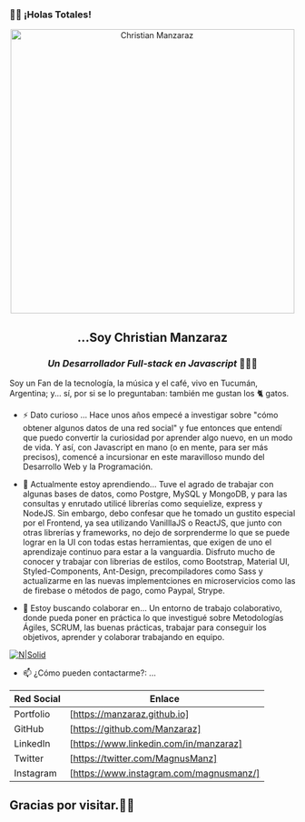 ### 👋🏼 ¡Holas Totales!

<p align="center" width="300">
   <img align="center" width="500" src="https://i.ibb.co/vkWD1zT/manzi-Inside.png" alt="Christian Manzaraz" />
   <h2 align="center">...Soy Christian Manzaraz</h2>
   <h3 align="center"><em>Un Desarrollador Full-stack en Javascript</em> 👨🏻‍💻</h3>
</p>

Soy un Fan de la tecnología, la música y el café, vivo en Tucumán, Argentina; y... sí, por si se lo preguntaban: también me gustan los 🐈 gatos.

- ⚡ Dato curioso ...
  Hace unos años empecé a investigar sobre "cómo obtener algunos datos de una red social" y fue entonces que entendí que puedo convertir la curiosidad por aprender algo nuevo, en un modo de vida. Y así, con Javascript en mano (o en mente, para ser más precisos), comencé a incursionar en este maravilloso mundo del Desarrollo Web y la Programación.

- 🌱 Actualmente estoy aprendiendo...
   Tuve el agrado de trabajar con algunas bases de datos, como Postgre, MySQL y MongoDB, y para las consultas y enrutado utilicé librerías como sequielize, express y NodeJS. Sin embargo, debo confesar que he tomado un gustito especial por el Frontend, ya sea utilizando VanilllaJS o ReactJS, que junto con otras librerías y frameworks, no dejo de sorprenderme lo que se puede lograr en la UI con todas estas herramientas, que exigen de uno el aprendizaje continuo para estar a la vanguardia. Disfruto mucho de conocer y trabajar con librerias de estilos, como Bootstrap, Material UI, Styled-Components, Ant-Design, precompiladores como Sass y actualizarme en las nuevas implementciones en microservicios como las de firebase o métodos de pago, como Paypal, Strype.

- 👯 Estoy buscando colaborar en...
   Un entorno de trabajo colaborativo, donde pueda poner en práctica lo que investigué sobre Metodologías Ágiles, SCRUM, las buenas prácticas, trabajar para conseguir los objetivos, aprender y colaborar trabajando en equipo.

<!-- -
Here are some ideas to get you started:


- 🔭 I’m currently working on ...
- 🤔 I’m looking for help with ...
- 💬 Ask me about ...
- 😄 Pronouns: ...
  -->

[![N|Solid](https://i.ibb.co/X58M6Vm/Manzi-Banner2x.png)](https://manzaraz.github.io)

- 📫 ¿Cómo pueden contactarme?: ...

| Red Social | Enlace                                  |
| ---------- | --------------------------------------- |
| Portfolio  | [https://manzaraz.github.io]            |
| GitHub     | [https://github.com/Manzaraz]           |
| LinkedIn   | [https://www.linkedin.com/in/manzaraz]  |
| Twitter    | [https://twitter.com/MagnusManz]        |
| Instagram  | [https://www.instagram.com/magnusmanz/] |

## Gracias por visitar.👋🏼
